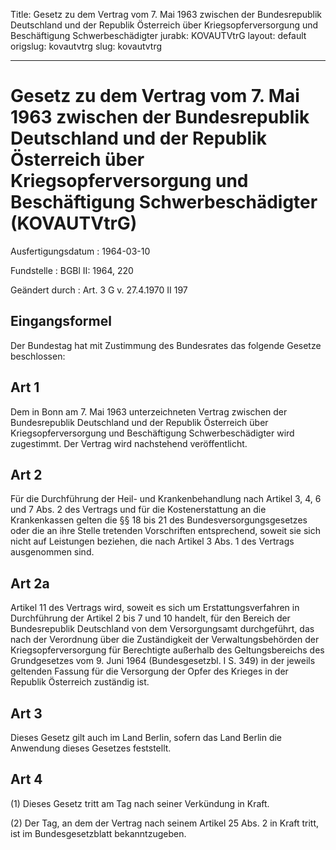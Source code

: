 Title: Gesetz zu dem Vertrag vom 7. Mai 1963 zwischen der Bundesrepublik Deutschland
  und der Republik Österreich über Kriegsopferversorgung und Beschäftigung Schwerbeschädigter
jurabk: KOVAUTVtrG
layout: default
origslug: kovautvtrg
slug: kovautvtrg

---

# Gesetz zu dem Vertrag vom 7. Mai 1963 zwischen der Bundesrepublik Deutschland und der Republik Österreich über Kriegsopferversorgung und Beschäftigung Schwerbeschädigter (KOVAUTVtrG)

Ausfertigungsdatum
:   1964-03-10

Fundstelle
:   BGBl II: 1964, 220

Geändert durch
:   Art. 3 G v. 27.4.1970 II 197


## Eingangsformel

Der Bundestag hat mit Zustimmung des Bundesrates das folgende Gesetze
beschlossen:


## Art 1

Dem in Bonn am 7. Mai 1963 unterzeichneten Vertrag zwischen der
Bundesrepublik Deutschland und der Republik Österreich über
Kriegsopferversorgung und Beschäftigung
Schwerbeschädigter              wird zugestimmt. Der Vertrag wird
nachstehend veröffentlicht.


## Art 2

Für die Durchführung der Heil- und Krankenbehandlung nach Artikel 3,
4, 6 und 7 Abs. 2 des Vertrags und für die Kostenerstattung an die
Krankenkassen gelten die §§ 18 bis 21 des Bundesversorgungsgesetzes
oder die an ihre Stelle tretenden Vorschriften entsprechend, soweit
sie sich nicht auf Leistungen beziehen, die nach Artikel 3 Abs. 1 des
Vertrags ausgenommen sind.


## Art 2a

Artikel 11 des Vertrags wird, soweit es sich um Erstattungsverfahren
in Durchführung der Artikel 2 bis 7 und 10 handelt, für den Bereich
der Bundesrepublik Deutschland von dem Versorgungsamt durchgeführt,
das nach der Verordnung über die Zuständigkeit der Verwaltungsbehörden
der Kriegsopferversorgung für Berechtigte außerhalb des
Geltungsbereichs des Grundgesetzes vom 9. Juni 1964 (Bundesgesetzbl. I
S. 349) in der jeweils geltenden Fassung für die Versorgung der Opfer
des Krieges in der Republik Österreich zuständig ist.


## Art 3

Dieses Gesetz gilt auch im Land Berlin, sofern das Land Berlin die
Anwendung dieses Gesetzes feststellt.


## Art 4

(1) Dieses Gesetz tritt am Tag nach seiner Verkündung in Kraft.

(2) Der Tag, an dem der Vertrag nach seinem Artikel 25 Abs. 2 in Kraft
tritt, ist im Bundesgesetzblatt bekanntzugeben.

